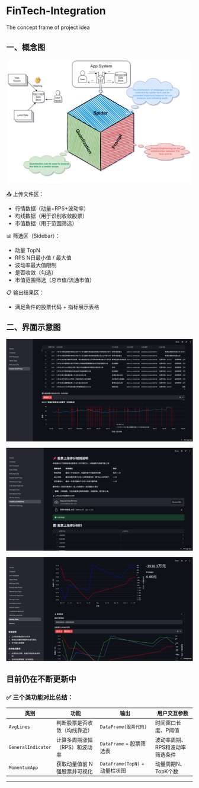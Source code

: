 # FinTech-Integration

The concept frame of project idea
## 一、概念图

![Text](img/idea.drawio.png)


📤 上传文件区：
- 行情数据（动量+RPS+波动率）
- 均线数据（用于识别收敛股票）
- 市值数据（用于范围筛选）

📊 筛选区（Sidebar）：
- 动量 TopN
- RPS N日最小值 / 最大值
- 波动率最大值限制
- 是否收敛（勾选）
- 市值范围筛选（总市值/流通市值）

📋 输出结果区：
- 满足条件的股票代码 + 指标展示表格

## 二、界面示意图

![Text](img/fig1.png)

![Text](img/fig2.png)

![Text](img/fig3.png)

目前仍在不断更新中
---

### ✅ 三个类功能对比总结：

| 类别 | 功能 | 输出 | 用户交互参数 |
|------|------|------|----------------|
| `AvgLines` | 判断股票是否收敛（均线靠近） | `DataFrame(股票代码)` | 时间窗口长度、P阈值 |
| `GeneralIndicator` | 计算多周期涨幅（RPS）和波动率 | `DataFrame` + 股票筛选表 | 波动率周期、RPS和波动率筛选条件 |
| `MomentumApp` | 获取动量值前 N 强股票并可视化 | `DataFrame(TopN)` + 动量柱状图 | 动量周期N、TopK个数 |

---

